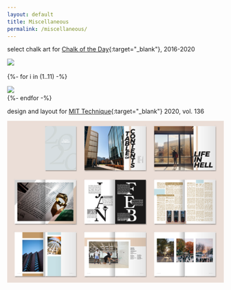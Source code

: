 ```yaml
---
layout: default
title: Miscellaneous
permalink: /miscellaneous/
---
```


select chalk art for [Chalk of the Day](https://www.instagram.com/chalkoftheday/){:target="_blank"}, 2016-2020

<div class="chalk content-mid">

  <div> <a href="/imgs/chalk_video.gif" class="lightbox_trigger"> <img src="/imgs/chalk_video.gif"> </a> </div>

  {%- for i in (1..11) -%}
  <div> <a href="/imgs/chalk{{ i }}.jpg" class="lightbox_trigger"> <img src="/imgs/chalk{{ i }}.jpg"> </a> </div>
  {%- endfor -%}

</div>


design and layout for [MIT Technique](https://technique.mit.edu/){:target="_blank"} 2020, vol. 136

<a href="/imgs/tnq.png" class="lightbox_trigger"> <img src="/imgs/tnq.png"> </a>
